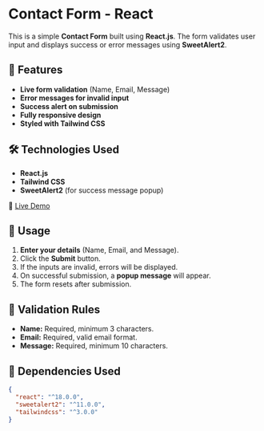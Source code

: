 # Contact Form - React

This is a simple **Contact Form** built using **React.js**. The form validates user input and displays success or error messages using **SweetAlert2**.

## 🚀 Features
- **Live form validation** (Name, Email, Message)
- **Error messages for invalid input**
- **Success alert on submission**
- **Fully responsive design**
- **Styled with Tailwind CSS**

## 🛠️ Technologies Used
- **React.js**
- **Tailwind CSS**
- **SweetAlert2** (for success message popup)

🔗 [Live Demo]([https://your-live-demo-link.com](https://react-contact-form-gamma.vercel.app/))

## 📌 Usage
1. **Enter your details** (Name, Email, and Message).
2. Click the **Submit** button.
3. If the inputs are invalid, errors will be displayed.
4. On successful submission, a **popup message** will appear.
5. The form resets after submission.

## 📝 Validation Rules
- **Name:** Required, minimum 3 characters.
- **Email:** Required, valid email format.
- **Message:** Required, minimum 10 characters.

## 📌 Dependencies Used
```json
{
  "react": "^18.0.0",
  "sweetalert2": "^11.0.0",
  "tailwindcss": "^3.0.0"
}





